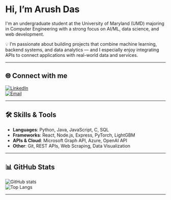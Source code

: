 #  Hi, I’m Arush Das  

I'm an undergraduate student at the University of Maryland (UMD) majoring in Computer Engineering with a strong focus on AI/ML, data science, and web development.  

💡 I’m passionate about building projects that combine machine learning, backend systems, and data analytics — and I especially enjoy integrating APIs to connect applications with real-world data and services.  

---

## 🌐 Connect with me  
[![LinkedIn](https://img.shields.io/badge/LinkedIn-blue?logo=linkedin&logoColor=white)](https://www.linkedin.com/in/arush-das-496289284/)  
[![Email](https://img.shields.io/badge/Email-D14836?logo=gmail&logoColor=white)](mailto:adas1212@terpmail.umd.edu)  

---

## 🛠️ Skills & Tools
- **Languages**: Python, Java, JavaScript, C, SQL  
- **Frameworks**: React, Node.js, Express, PyTorch, LightGBM  
- **APIs & Cloud**: Microsoft Graph API, Azure, OpenAI API  
- **Other**: Git, REST APIs, Web Scraping, Data Visualization  

---

## 📊 GitHub Stats  

![GitHub stats](https://github-readme-stats.vercel.app/api?username=diablo1342&show_icons=true&theme=radical)  
![Top Langs](https://github-readme-stats.vercel.app/api/top-langs/?username=diablo1342&layout=compact&theme=radical)  

---


